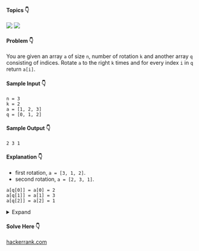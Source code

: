 #### Topics :point_down:  
![](https://img.shields.io/badge/-array-wheat) ![](https://img.shields.io/badge/-modulus-wheat) 

#### Problem :point_down:
You are given an array `a` of size `n`, number of rotation `k` and another array `q` consisting of indices. Rotate `a` to the right `k` times and for every index `i` in `q` return `a[i]`.
#### Sample Input :point_down:
```
n = 3 
k = 2 
a = [1, 2, 3]
q = [0, 1, 2]
```
#### Sample Output :point_down:
```
2 3 1
```
#### Explanation :point_down:
- first rotation, `a = [3, 1, 2]`.
- second rotation, `a = [2, 3, 1]`. 
```
a[q[0]] = a[0] = 2
a[q[1]] = a[1] = 3
a[q[2]] = a[2] = 1
```
<details>
<summary>Expand</summary>

#### Python :point_down:
```py
def solve(n, k, a, q):
    o = [] # output
    for i in q:
        o.append(a[(n - (k % n) + i) % n])
        
    return o
```
</details>

#### Solve Here :point_down:
[hackerrank.com](https://www.hackerrank.com/challenges/circular-array-rotation/problem)
